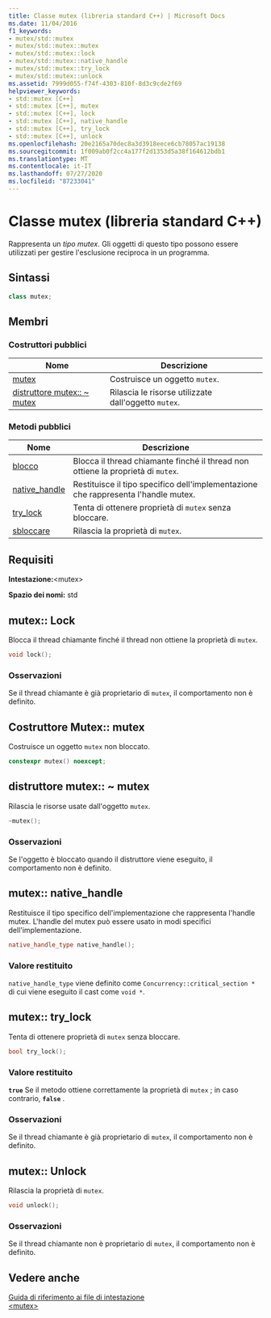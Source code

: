 ```yaml
---
title: Classe mutex (libreria standard C++) | Microsoft Docs
ms.date: 11/04/2016
f1_keywords:
- mutex/std::mutex
- mutex/std::mutex::mutex
- mutex/std::mutex::lock
- mutex/std::mutex::native_handle
- mutex/std::mutex::try_lock
- mutex/std::mutex::unlock
ms.assetid: 7999d055-f74f-4303-810f-8d3c9cde2f69
helpviewer_keywords:
- std::mutex [C++]
- std::mutex [C++], mutex
- std::mutex [C++], lock
- std::mutex [C++], native_handle
- std::mutex [C++], try_lock
- std::mutex [C++], unlock
ms.openlocfilehash: 20e2165a70dec8a3d3918eece6cb78057ac19138
ms.sourcegitcommit: 1f009ab0f2cc4a177f2d1353d5a38f164612bdb1
ms.translationtype: MT
ms.contentlocale: it-IT
ms.lasthandoff: 07/27/2020
ms.locfileid: "87233041"
---
```

# <a name="mutex-class-c-standard-library"></a>Classe mutex (libreria standard C++)

Rappresenta un *tipo mutex*. Gli oggetti di questo tipo possono essere utilizzati per gestire l'esclusione reciproca in un programma.

## <a name="syntax"></a>Sintassi

```cpp
class mutex;
```

## <a name="members"></a>Membri

### <a name="public-constructors"></a>Costruttori pubblici

|Nome|Descrizione|
|----------|-----------------|
|[mutex](#mutex)|Costruisce un oggetto `mutex`.|
|[distruttore mutex:: ~ mutex](#dtormutex_destructor)|Rilascia le risorse utilizzate dall'oggetto `mutex`.|

### <a name="public-methods"></a>Metodi pubblici

|Nome|Descrizione|
|----------|-----------------|
|[blocco](#lock)|Blocca il thread chiamante finché il thread non ottiene la proprietà di `mutex`.|
|[native_handle](#native_handle)|Restituisce il tipo specifico dell'implementazione che rappresenta l'handle mutex.|
|[try_lock](#try_lock)|Tenta di ottenere proprietà di `mutex` senza bloccare.|
|[sbloccare](#unlock)|Rilascia la proprietà di `mutex`.|

## <a name="requirements"></a>Requisiti

**Intestazione:**\<mutex>

**Spazio dei nomi:** std

## <a name="mutexlock"></a><a name="lock"></a>mutex:: Lock

Blocca il thread chiamante finché il thread non ottiene la proprietà di `mutex`.

```cpp
void lock();
```

### <a name="remarks"></a>Osservazioni

Se il thread chiamante è già proprietario di `mutex`, il comportamento non è definito.

## <a name="mutexmutex-constructor"></a><a name="mutex"></a>Costruttore Mutex:: mutex

Costruisce un oggetto `mutex` non bloccato.

```cpp
constexpr mutex() noexcept;
```

## <a name="mutexmutex-destructor"></a><a name="dtormutex_destructor"></a>distruttore mutex:: ~ mutex

Rilascia le risorse usate dall'oggetto `mutex`.

```cpp
~mutex();
```

### <a name="remarks"></a>Osservazioni

Se l'oggetto è bloccato quando il distruttore viene eseguito, il comportamento non è definito.

## <a name="mutexnative_handle"></a><a name="native_handle"></a>mutex:: native_handle

Restituisce il tipo specifico dell'implementazione che rappresenta l'handle mutex. L'handle del mutex può essere usato in modi specifici dell'implementazione.

```cpp
native_handle_type native_handle();
```

### <a name="return-value"></a>Valore restituito

`native_handle_type` viene definito come `Concurrency::critical_section *` di cui viene eseguito il cast come `void *`.

## <a name="mutextry_lock"></a><a name="try_lock"></a>mutex:: try_lock

Tenta di ottenere proprietà di `mutex` senza bloccare.

```cpp
bool try_lock();
```

### <a name="return-value"></a>Valore restituito

**`true`** Se il metodo ottiene correttamente la proprietà di `mutex` ; in caso contrario, **`false`** .

### <a name="remarks"></a>Osservazioni

Se il thread chiamante è già proprietario di `mutex`, il comportamento non è definito.

## <a name="mutexunlock"></a><a name="unlock"></a>mutex:: Unlock

Rilascia la proprietà di `mutex`.

```cpp
void unlock();
```

### <a name="remarks"></a>Osservazioni

Se il thread chiamante non è proprietario di `mutex`, il comportamento non è definito.

## <a name="see-also"></a>Vedere anche

[Guida di riferimento ai file di intestazione](../standard-library/cpp-standard-library-header-files.md)\
[\<mutex>](../standard-library/mutex.md)
